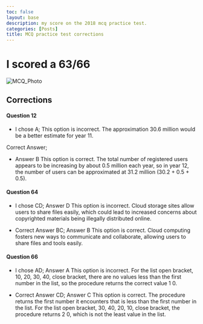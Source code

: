 ```yaml
---
toc: false
layout: base
description: my score on the 2018 mcq practice test.
categories: [Posts]
title: MCQ practice test corrections
---
```



# I scored a 63/66

![MCQ_Photo](/Users/josh/Repository-1/_posts/practice_mcq_score.png)


## Corrections

#### Question 12

- I chose A; This option is incorrect. The approximation 30.6 million would be a better estimate for year 11.

Correct Answer;
- Answer B
This option is correct. The total number of registered users appears to be increasing by about 0.5 million each year, so in year 12, the number of users can be approximated at 31.2 million (30.2 + 0.5 + 0.5).

#### Question 64

- I chose CD; Answer D
This option is incorrect. Cloud storage sites allow users to share files easily, which could lead to increased concerns about copyrighted materials being illegally distributed online.

- Correct Answer BC;
Answer B
This option is correct. Cloud computing fosters new ways to communicate and collaborate, allowing users to share files and tools
easily.


#### Question 66

- I chose AD; Answer A
This option is incorrect. For the list open bracket, 10, 20, 30, 40, close bracket, there are no values less than the first number in the list, so the procedure returns the correct value 1 0.

- Correct Answer CD; Answer C
This option is correct. The procedure returns the first number it encounters that is less than the first number in the list. For the list open bracket, 30, 40, 20, 10, close bracket, the procedure returns 2 0, which is not the least value in the list.
